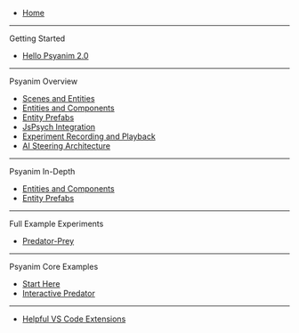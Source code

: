 <!-- docs/_sidebar.md -->

* [Home](/ "Psyanim 2.0")
---
Getting Started
* [Hello Psyanim 2.0](/overview/hello_psyanim_2.md "Hello Psyanim 2.0")
---
Psyanim Overview
* [Scenes and Entities](/overview/scenes_and_entities.md "Scenes and Entities")
* [Entities and Components](/overview/entities_and_components.md "Entities and Components")
* [Entity Prefabs](/overview/entity_prefabs.md "Entity Prefabs")
* [JsPsych Integration](/overview/jspsych_integration.md "JsPsych Integration")
* [Experiment Recording and Playback](/coming_soon.md "Experiment Recording and Playback")
* [AI Steering Architecture](/coming_soon.md "AI Steering Architecture")
---
Psyanim In-Depth
* [Entities and Components](/coming_soon.md "Entities and Components")
* [Entity Prefabs](/coming_soon.md "Entity Prefabs")
---
Full Example Experiments
* [Predator-Prey](/example_experiments/predator_prey.md "Predator-Prey Experiment")
---
Psyanim Core Examples
* [Start Here](/psyanim_core_examples/start_here.md "Psyanim Core Usage Examples")
* [Interactive Predator](/coming_soon.md "Interactive Predator Example")
---
* [Helpful VS Code Extensions](/helpful_vscode_extensions.md "Helpful VS Code Extensions")
